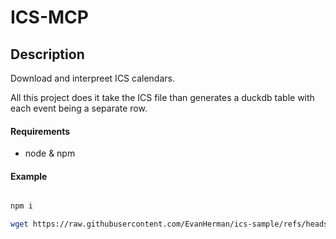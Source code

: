 # ICS-MCP

## Description

Download and interpreet ICS calendars.

All this project does it take the ICS file than generates a duckdb table with each event being a separate row.

#### Requirements

* node & npm

#### Example

``` bash

npm i

wget https://raw.githubusercontent.com/EvanHerman/ics-sample/refs/heads/main/sample.ics



```
